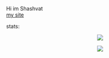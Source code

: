 Hi im Shashvat</br>
<a href = "">my site</a>
</br>
 
stats: </br>





<p align="center" >  
  <a href="https://github.com/shashvat1965"> 
<img  src="https://github-readme-stats.vercel.app/api?username=shashvat1965&&show_icons=true&theme=radical"/>
  </a>
  </p>
  
<p align="center">
  <img src="https://github-readme-stats.vercel.app/api/top-langs/?username=shashvat1965&layout=compact&theme=radical" />
</p>
